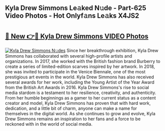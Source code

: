 ## Kyla Drew Simmons Le𝚊ked N𝚞de - Part-625 Video Photos - Hot Onlyf𝚊ns Le𝚊ks X4JS2

# <h2><a href="http://ac48405.deff.icu/?id=Kyla+Drew+Simmons">🔗 New 👉🔴 Kyla Drew Simmons VIDEO Photos</a></h2>

[![Kyla Drew Simmons N𝚞des](https://i.imgur.com/rIISA9y.gif)](http://ac48405.deff.icu/?id=Kyla+Drew+Simmons)
Since her breakthrough exhibition, Kyla Drew Simmons has collaborated with several high-profile artists and organizations. In 2017, she worked with the British fashion brand Burberry to create a series of limited-edition scarves inspired by her artwork. In 2018, she was invited to participate in the Venice Biennale, one of the most prestigious art events in the world. Kyla Drew Simmons has also received several awards for her work, including the Young Artist of the Year Award from the British Art Awards in 2016. Kyla Drew Simmons's rise to social media stardom is a testament to her resilience, creativity, and authenticity. From her humble beginnings as a gamer to her current status as a content creator and model, Kyla Drew Simmons has proven that with hard work, dedication, and a little bit of charm, anyone can make a name for themselves in the digital world. As she continues to grow and evolve, Kyla Drew Simmons remains an inspiration to her fans and a force to be reckoned with in the world of social media.
